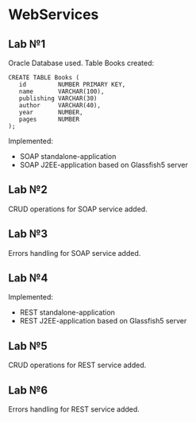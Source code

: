 # WebServices

## Lab №1


Oracle Database used.
Table Books created:

```
CREATE TABLE Books (
   id         NUMBER PRIMARY KEY,
   name       VARCHAR(100),
   publishing VARCHAR(30)
   author     VARCHAR(40),
   year       NUMBER,
   pages      NUMBER
);
```

Implemented:
- SOAP standalone-application 
- SOAP J2EE-application based on Glassfish5 server

## Lab №2


CRUD operations for SOAP service added.



## Lab №3


Errors handling for SOAP service added.


## Lab №4


Implemented:
- REST standalone-application 
- REST J2EE-application based on Glassfish5 server


## Lab №5


CRUD operations for REST service added.


## Lab №6


Errors handling for REST service added.
